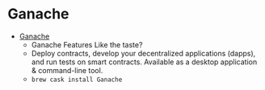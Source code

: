 # Ganache
- [Ganache](https://truffleframework.com/ganache/)
  -  Ganache Features Like the taste?
  - Deploy contracts, develop your decentralized applications (dapps), and run tests on smart contracts. Available as a desktop application & command-line tool.
  - `brew cask install Ganache`
